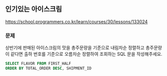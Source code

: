 ## 인기있는 아이스크림
https://school.programmers.co.kr/learn/courses/30/lessons/133024

### 문제
상반기에 판매된 아이스크림의 맛을 총주문량을 기준으로 내림차순 정렬하고 총주문량이 같다면 출하 번호를 기준으로 오름차순 정렬하여 조회하는 SQL 문을 작성해주세요.

```SQL
SELECT FLAVOR FROM FIRST_HALF
ORDER BY TOTAL_ORDER DESC, SHIPMENT_ID
```
